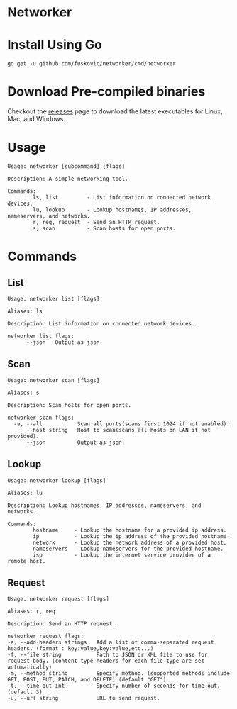 # Networker


# Install Using Go

    go get -u github.com/fuskovic/networker/cmd/networker

# Download Pre-compiled binaries

Checkout the [releases](https://github.com/fuskovic/networker/releases) page to download the latest executables for Linux, Mac, and Windows.

# Usage 

    Usage: networker [subcommand] [flags]

    Description: A simple networking tool.

    Commands:
            ls, list         - List information on connected network devices.
            lu, lookup       - Lookup hostnames, IP addresses, nameservers, and networks.
            r, req, request  - Send an HTTP request.
            s, scan          - Scan hosts for open ports.

# Commands

## List

```
Usage: networker list [flags]

Aliases: ls

Description: List information on connected network devices.

networker list flags:
      --json   Output as json.
```


## Scan

```
Usage: networker scan [flags]

Aliases: s

Description: Scan hosts for open ports.

networker scan flags:
  -a, --all           Scan all ports(scans first 1024 if not enabled).
      --host string   Host to scan(scans all hosts on LAN if not provided).
      --json          Output as json.
```


## Lookup

    Usage: networker lookup [flags]

    Aliases: lu

    Description: Lookup hostnames, IP addresses, nameservers, and networks.

    Commands:
            hostname     - Lookup the hostname for a provided ip address.
            ip           - Lookup the ip address of the provided hostname.
            network      - Lookup the network address of a provided host.
            nameservers  - Lookup nameservers for the provided hostname.
            isp          - Lookup the internet service provider of a remote host.



## Request

    Usage: networker request [flags]

    Aliases: r, req

    Description: Send an HTTP request.

    networker request flags:
    -a, --add-headers strings   Add a list of comma-separated request headers. (format : key:value,key:value,etc...)
    -f, --file string           Path to JSON or XML file to use for request body. (content-type headers for each file-type are set automatically)
    -m, --method string         Specify method. (supported methods include GET, POST, PUT, PATCH, and DELETE) (default "GET")
    -t, --time-out int          Specify number of seconds for time-out. (default 3)
    -u, --url string            URL to send request.

